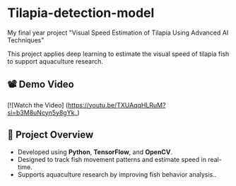 # Tilapia-detection-model
My final year project "Visual Speed Estimation of Tilapia Using Advanced AI Techniques"

This project applies deep learning to estimate the visual speed of tilapia fish to support aquaculture research.

## 📽️ Demo Video
[![Watch the Video] (https://youtu.be/TXUAqqHLRuM?si=b3M8uNcyn5y8gYk_)

## 📄 Project Overview
- Developed using **Python**, **TensorFlow**, and **OpenCV**.
- Designed to track fish movement patterns and estimate speed in real-time.
- Supports aquaculture research by improving fish behavior analysis..
